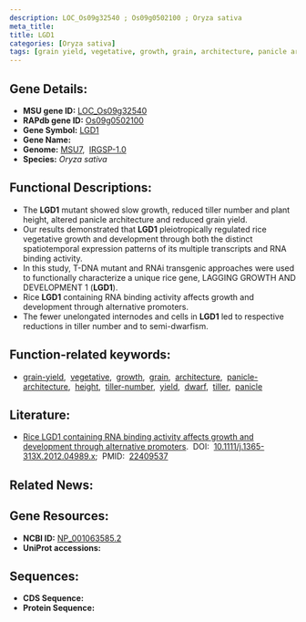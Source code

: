 ```yaml
---
description: LOC_Os09g32540 ; Os09g0502100 ; Oryza sativa
meta_title:
title: LGD1
categories: [Oryza sativa]
tags: [grain yield, vegetative, growth, grain, architecture, panicle architecture, height, tiller number, yield, dwarf, tiller, panicle]
---
```


## Gene Details:
- **MSU gene ID:** [LOC_Os09g32540](http://rice.uga.edu/cgi-bin/ORF_infopage.cgi?orf=LOC_Os09g32540)  
- **RAPdb gene ID:** [Os09g0502100](https://rapdb.dna.affrc.go.jp/locus/?name=Os09g0502100)  
- **Gene Symbol:** <u>LGD1</u>
- **Gene Name:**
- **Genome:**  [MSU7](http://rice.uga.edu/),&nbsp;&nbsp;[IRGSP-1.0](https://rapdb.dna.affrc.go.jp/download/irgsp1.html)
- **Species:** *Oryza sativa*

## Functional Descriptions:
   - The **LGD1** mutant showed slow growth, reduced tiller number and plant height, altered panicle architecture and reduced grain yield.
   - Our results demonstrated that **LGD1** pleiotropically regulated rice vegetative growth and development through both the distinct spatiotemporal expression patterns of its multiple transcripts and RNA binding activity.
   - In this study, T-DNA mutant and RNAi transgenic approaches were used to functionally characterize a unique rice gene, LAGGING GROWTH AND DEVELOPMENT 1 (**LGD1**).
   - Rice **LGD1** containing RNA binding activity affects growth and development through alternative promoters.
   - The fewer unelongated internodes and cells in **LGD1** led to respective reductions in tiller number and to semi-dwarfism.

## Function-related keywords:
   - [grain-yield](/tags/grain-yield/),&nbsp;&nbsp;[vegetative](/tags/vegetative/),&nbsp;&nbsp;[growth](/tags/growth/),&nbsp;&nbsp;[grain](/tags/grain/),&nbsp;&nbsp;[architecture](/tags/architecture/),&nbsp;&nbsp;[panicle-architecture](/tags/panicle-architecture/),&nbsp;&nbsp;[height](/tags/height/),&nbsp;&nbsp;[tiller-number](/tags/tiller-number/),&nbsp;&nbsp;[yield](/tags/yield/),&nbsp;&nbsp;[dwarf](/tags/dwarf/),&nbsp;&nbsp;[tiller](/tags/tiller/),&nbsp;&nbsp;[panicle](/tags/panicle/)

## Literature:
   - [Rice LGD1 containing RNA binding activity affects growth and development through alternative promoters](https://www.doi.org/10.1111/j.1365-313X.2012.04989.x).&nbsp;&nbsp;DOI:&nbsp;&nbsp;[10.1111/j.1365-313X.2012.04989.x](https://www.doi.org/10.1111/j.1365-313X.2012.04989.x);&nbsp;&nbsp;PMID:&nbsp;&nbsp;[22409537](https://pubmed.ncbi.nlm.nih.gov/22409537/)

## Related News:

## Gene Resources:
- **NCBI ID:**  [NP_001063585.2](http://www.ncbi.nlm.nih.gov/nuccore/NP_001063585.2)
- **UniProt accessions:** [](https://www.uniprot.org/uniprotkb//entry)

## Sequences:
- **CDS Sequence:**
- **Protein Sequence:**
